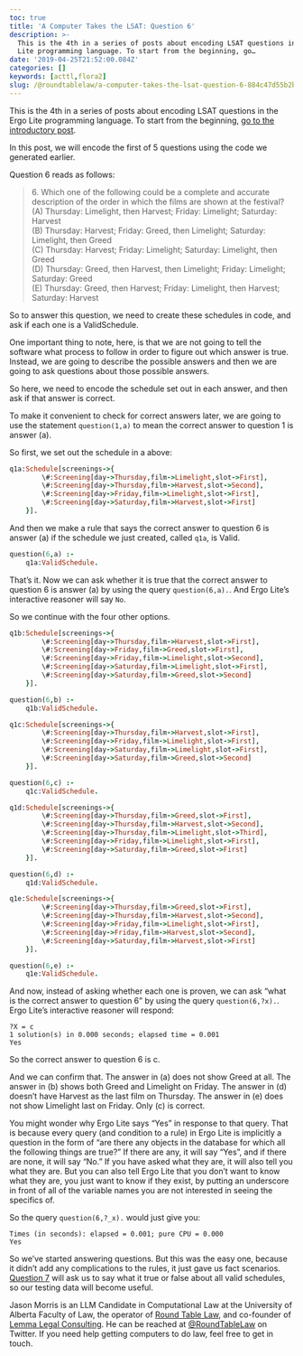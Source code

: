 ```yaml
---
toc: true
title: 'A Computer Takes the LSAT: Question 6'
description: >-
  This is the 4th in a series of posts about encoding LSAT questions in the Ergo
  Lite programming language. To start from the beginning, go…
date: '2019-04-25T21:52:00.084Z'
categories: []
keywords: [acttl,flora2]
slug: /@roundtablelaw/a-computer-takes-the-lsat-question-6-884c47d55b2b
---
```


This is the 4th in a series of posts about encoding LSAT questions in the Ergo Lite programming language. To start from the beginning, [go to the introductory post](https://medium.com/@jason_90344/a-computer-takes-the-lsat-introduction-3a65fd8b982).

In this post, we will encode the first of 5 questions using the code we generated earlier.

Question 6 reads as follows:

> 6\. Which one of the following could be a complete and accurate description of the order in which the films are shown at the festival?  
> (A) Thursday: Limelight, then Harvest; Friday: Limelight; Saturday: Harvest   
> (B) Thursday: Harvest; Friday: Greed, then Limelight; Saturday: Limelight, then Greed   
> (C) Thursday: Harvest; Friday: Limelight; Saturday: Limelight, then Greed   
> (D) Thursday: Greed, then Harvest, then Limelight; Friday: Limelight; Saturday: Greed   
> (E) Thursday: Greed, then Harvest; Friday: Limelight, then Harvest; Saturday: Harvest

So to answer this question, we need to create these schedules in code, and ask if each one is a ValidSchedule.

One important thing to note, here, is that we are not going to tell the software what process to follow in order to figure out which answer is true. Instead, we are going to describe the possible answers and then we are going to ask questions about those possible answers.

So here, we need to encode the schedule set out in each answer, and then ask if that answer is correct.

To make it convenient to check for correct answers later, we are going to use the statement `question(1,a)` to mean the correct answer to question 1 is answer (a).

So first, we set out the schedule in a above:
```prolog
q1a:Schedule[screenings->{  
        \#:Screening[day->Thursday,film->Limelight,slot->First],  
        \#:Screening[day->Thursday,film->Harvest,slot->Second],  
        \#:Screening[day->Friday,film->Limelight,slot->First],  
        \#:Screening[day->Saturday,film->Harvest,slot->First]  
    }].
```
And then we make a rule that says the correct answer to question 6 is answer (a) if the schedule we just created, called `q1a`, is Valid.
```prolog
question(6,a) :-  
    q1a:ValidSchedule.
```
That’s it. Now we can ask whether it is true that the correct answer to question 6 is answer (a) by using the query `question(6,a).`. And Ergo Lite’s interactive reasoner will say `No`.

So we continue with the four other options.
```prolog
q1b:Schedule[screenings->{  
        \#:Screening[day->Thursday,film->Harvest,slot->First],  
        \#:Screening[day->Friday,film->Greed,slot->First],  
        \#:Screening[day->Friday,film->Limelight,slot->Second],  
        \#:Screening[day->Saturday,film->Limelight,slot->First],  
        \#:Screening[day->Saturday,film->Greed,slot->Second]  
    }].

question(6,b) :-  
    q1b:ValidSchedule.

q1c:Schedule[screenings->{  
        \#:Screening[day->Thursday,film->Harvest,slot->First],  
        \#:Screening[day->Friday,film->Limelight,slot->First],  
        \#:Screening[day->Saturday,film->Limelight,slot->First],  
        \#:Screening[day->Saturday,film->Greed,slot->Second]  
    }].

question(6,c) :-  
    q1c:ValidSchedule.

q1d:Schedule[screenings->{  
        \#:Screening[day->Thursday,film->Greed,slot->First],  
        \#:Screening[day->Thursday,film->Harvest,slot->Second],  
        \#:Screening[day->Thursday,film->Limelight,slot->Third],  
        \#:Screening[day->Friday,film->Limelight,slot->First],  
        \#:Screening[day->Saturday,film->Greed,slot->First]  
    }].

question(6,d) :-  
    q1d:ValidSchedule.

q1e:Schedule[screenings->{  
        \#:Screening[day->Thursday,film->Greed,slot->First],  
        \#:Screening[day->Thursday,film->Harvest,slot->Second],  
        \#:Screening[day->Friday,film->Limelight,slot->First],  
        \#:Screening[day->Friday,film->Harvest,slot->Second],  
        \#:Screening[day->Saturday,film->Harvest,slot->First]  
    }].

question(6,e) :-  
    q1e:ValidSchedule.
```
And now, instead of asking whether each one is proven, we can ask “what is the correct answer to question 6” by using the query `question(6,?x).`. Ergo Lite’s interactive reasoner will respond:
```text
?X = c  
1 solution(s) in 0.000 seconds; elapsed time = 0.001  
Yes
```
So the correct answer to question 6 is c.

And we can confirm that. The answer in (a) does not show Greed at all. The answer in (b) shows both Greed and Limelight on Friday. The answer in (d) doesn’t have Harvest as the last film on Thursday. The answer in (e) does not show Limelight last on Friday. Only (c) is correct.

You might wonder why Ergo Lite says “Yes” in response to that query. That is because every query (and condition to a rule) in Ergo Lite is implicitly a question in the form of “are there any objects in the database for which all the following things are true?” If there are any, it will say “Yes”, and if there are none, it will say “No.” If you have asked what they are, it will also tell you what they are. But you can also tell Ergo Lite that you don’t want to know what they are, you just want to know if they exist, by putting an underscore in front of all of the variable names you are not interested in seeing the specifics of.

So the query `question(6,?_x).` would just give you:
```text
Times (in seconds): elapsed = 0.001; pure CPU = 0.000  
Yes
```
So we’ve started answering questions. But this was the easy one, because it didn’t add any complications to the rules, it just gave us fact scenarios. [Question 7](https://medium.com/@jason_90344/a-computer-takes-the-lsat-question-7-aa98d14d3217) will ask us to say what it true or false about all valid schedules, so our testing data will become useful.

Jason Morris is an LLM Candidate in Computational Law at the University of Alberta Faculty of Law, the operator of [Round Table Law](https://www.roundtablelaw.ca), and co-founder of [Lemma Legal Consulting](https://www.lemmalegal.com). He can be reached at [@RoundTableLaw](https://www.twitter.com/RoundTableLaw) on Twitter. If you need help getting computers to do law, feel free to get in touch.